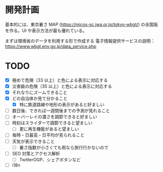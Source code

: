 # 開発計画

基本的には、東京暑さ MAP (https://micos-sc.jwa.or.jp/tokyo-wbgt/) の全国版を作る。UI や表示方法が最も優れている。

まずは環境省のデータを利用する形で作成する
電子情報提供サービスの説明： https://www.wbgt.env.go.jp/data_service.php

# TODO

- [x] 極めて危険（33 以上）と色による表示に対応する
- [x] 災害級の危険（35 以上）と色による表示に対応する
- [x] それなりにズームできること
- [x] どの自治体か見て分かること
  - [x] 特に鉄道路線や地形の表示があると好ましい
- [ ] 数日後、できれば一週間後までの予測が見れること
- [ ] オーバーレイの濃さを調節できると好ましい
- [ ] 時刻はスライダーで調節できると望ましい
  - [ ] 更に再生機能があると望ましい
- [ ] 毎時・日最高・日平均が見られること
- [ ] 天気が表示できること
  - [ ] 暑さ指数が小さくても雨なら旅行行かないので
- [ ] SEO 対策とアクセス解析
  - [ ] TwitterOGP、シェアボタンなど
- [ ] i18n
